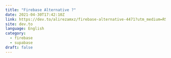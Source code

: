 ```yaml
---
title: "Firebase Alternative ?"
date: 2021-04-30T17:42:10Z
link: https://dev.to/alirezamxz/firebase-alternative-4471?utm_medium=RSS&utm_source=news.12bit.vn
site: dev.to
language: English
category:
  - firebase
  - supabase
draft: false
---
```

